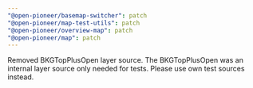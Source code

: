 ```yaml
---
"@open-pioneer/basemap-switcher": patch
"@open-pioneer/map-test-utils": patch
"@open-pioneer/overview-map": patch
"@open-pioneer/map": patch
---
```


Removed BKGTopPlusOpen layer source. The BKGTopPlusOpen was an internal layer source only needed for tests. Please use own test sources instead.

```

```
